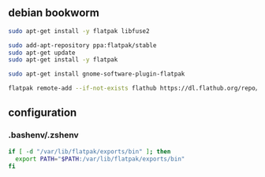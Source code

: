 ## debian bookworm

```sh
sudo apt-get install -y flatpak libfuse2

sudo add-apt-repository ppa:flatpak/stable
sudo apt-get update
sudo apt-get install -y flatpak

sudo apt-get install gnome-software-plugin-flatpak

flatpak remote-add --if-not-exists flathub https://dl.flathub.org/repo/flathub.flatpakrepo
```

## configuration

### .bashenv/.zshenv

```sh
if [ -d "/var/lib/flatpak/exports/bin" ]; then
  export PATH="$PATH:/var/lib/flatpak/exports/bin"
fi
```
